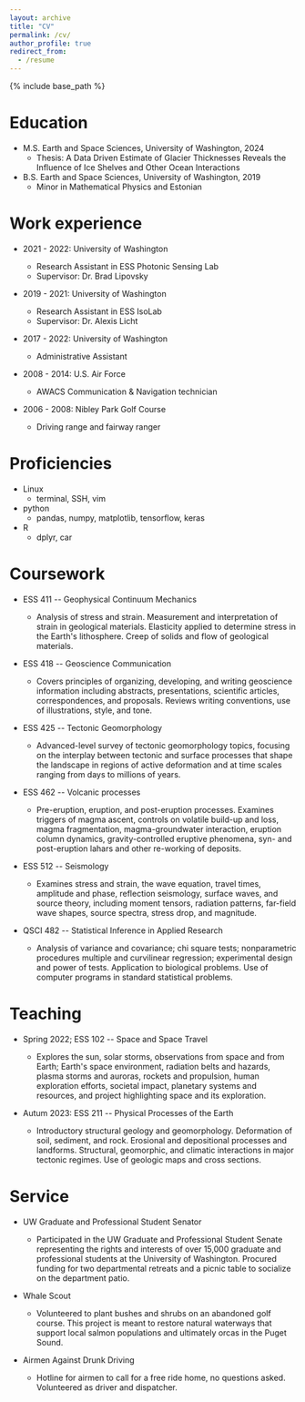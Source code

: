 ```yaml
---
layout: archive
title: "CV"
permalink: /cv/
author_profile: true
redirect_from:
  - /resume
---
```


{% include base_path %}

Education
======
* M.S. Earth and Space Sciences, University of Washington, 2024
  * Thesis: A Data Driven Estimate of Glacier Thicknesses Reveals the Influence of Ice Shelves and Other Ocean Interactions
* B.S. Earth and Space Sciences, University of Washington, 2019
  * Minor in Mathematical Physics and Estonian

Work experience
======

* 2021 - 2022: University of Washington
  * Research Assistant in ESS Photonic Sensing Lab
  * Supervisor: Dr. Brad Lipovsky

* 2019 - 2021: University of Washington
  * Research Assistant in ESS IsoLab
  * Supervisor: Dr. Alexis Licht

* 2017 - 2022: University of Washington
  * Administrative Assistant

* 2008 - 2014: U.S. Air Force
  * AWACS Communication & Navigation technician

* 2006 - 2008: Nibley Park Golf Course
  * Driving range and fairway ranger


Proficiencies
======
* Linux
  * terminal, SSH, vim
* python
  * pandas, numpy, matplotlib, tensorflow, keras
* R
  * dplyr, car


Coursework
======
* ESS 411 -- Geophysical Continuum Mechanics
  * Analysis of stress and strain. Measurement and interpretation of strain in geological materials. Elasticity applied to determine stress in the Earth's lithosphere. Creep of solids and flow of geological materials.

* ESS 418 -- Geoscience Communication
  * Covers principles of organizing, developing, and writing geoscience information including abstracts, presentations, scientific articles, correspondences, and proposals. Reviews writing conventions, use of illustrations, style, and tone.


* ESS 425 -- Tectonic Geomorphology
  * Advanced-level survey of tectonic geomorphology topics, focusing on the interplay between tectonic and surface processes that shape the landscape in regions of active deformation and at time scales ranging from days to millions of years.

* ESS 462 -- Volcanic processes
  * Pre-eruption, eruption, and post-eruption processes. Examines triggers of magma ascent, controls on volatile build-up and loss, magma fragmentation, magma-groundwater interaction, eruption column dynamics, gravity-controlled eruptive phenomena, syn- and post-eruption lahars and other re-working of deposits.



* ESS 512 -- Seismology
  * Examines stress and strain, the wave equation, travel times, amplitude and phase, reflection seismology, surface waves, and source theory, including moment tensors, radiation patterns, far-field wave shapes, source spectra, stress drop, and magnitude.


* QSCI 482 -- Statistical Inference in Applied Research
  * Analysis of variance and covariance; chi square tests; nonparametric procedures multiple and curvilinear regression; experimental design and power of tests. Application to biological problems. Use of computer programs in standard statistical problems.


Teaching
======
* Spring 2022;  ESS 102 -- Space and Space Travel
  * Explores the sun, solar storms, observations from space and from Earth; Earth's space environment, radiation belts and hazards, plasma storms and auroras, rockets and propulsion, human exploration efforts, societal impact, planetary systems and resources, and project highlighting space and its exploration.

* Autum 2023:  ESS 211 -- Physical Processes of the Earth
  * Introductory structural geology and geomorphology. Deformation of soil, sediment, and rock. Erosional and depositional processes and landforms. Structural, geomorphic, and climatic interactions in major tectonic regimes. Use of geologic maps and cross sections.


Service
======
* UW Graduate and Professional Student Senator
  * Participated in the UW Graduate and Professional Student Senate representing the rights and interests of over 15,000 graduate and professional students at the University of Washington. Procured funding for two departmental retreats and a picnic table to socialize on the department patio.

* Whale Scout
  * Volunteered to plant bushes and shrubs on an abandoned golf course. This project is meant to restore natural waterways that support local salmon populations and ultimately orcas in the Puget Sound.

* Airmen Against Drunk Driving
  * Hotline for airmen to call for a free ride home, no questions asked. Volunteered as driver and dispatcher.



<!-- Publications
======
  <ul>{% for post in site.publications %}
    {% include archive-single-cv.html %}
  {% endfor %}</ul>

Talks
======
  <ul>{% for post in site.talks %}
    {% include archive-single-talk-cv.html %}
  {% endfor %}</ul>

Teaching
======
  <ul>{% for post in site.teaching %}
    {% include archive-single-cv.html %}
  {% endfor %}</ul>

Service and leadership
======
* Currently signed in to 43 different slack teams -->

